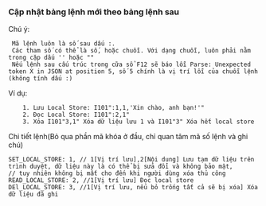 ### Cập nhật bảng lệnh mới theo bảng lệnh sau

Chú ý:
```
 Mã lệnh luôn là số sau dấu :.
 Các tham số có thể là số, hoặc chuỗi. Với dạng chuỗi, luôn phải nằm trong cặp dấu '' hoặc ""
 Nếu lệnh sau cấu trúc trong cữa sổ F12 sẽ báo lỗi Parse: Unexpected token X in JSON at position 5, số 5 chính là vị trí lỗi của chuỗi lệnh (không tính dấu :)
```
Ví dụ:  
```
    1. Lưu Local Store: I101":1,1,'Xin chào, anh bạn!'"
    2. Đọc Local Store: I101":2,1"
    3. Xóa I101"3,1" Xóa dữ liệu lưu 1 và I101"3" Xóa hết local store
```    
Chi tiết lệnh(Bỏ qua phần mã khóa ở đầu, chỉ quan tâm mã số lệnh và ghi chú)     
```
SET_LOCAL_STORE: 1, // 1[Vị trí lưu],2[Nội dung] Lưu tạm dữ liệu trên trình duyệt, dữ liệu này là có thể bị sửa đổi và không bảo mật,
// tuy nhiên không bị mất cho đến khi người dùng xóa thủ công
READ_LOCAL_STORE: 2, //1[Vị trí lưu] Đọc local store
DEl_LOCAL_STORE: 3, //1[Vị trí lưu, nếu bỏ trống tất cả sẽ bị xóa] Xóa dữ liệu đã ghi
```
